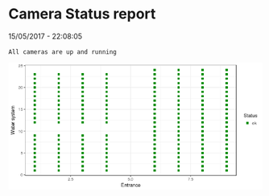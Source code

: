 Camera Status report
================
15/05/2017 - 22:08:05

    All cameras are up and running

![](camreport_files/figure-markdown_github/unnamed-chunk-2-1.png)
